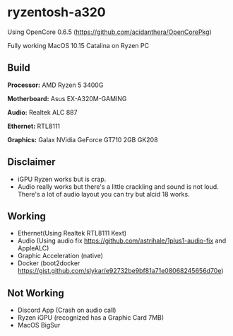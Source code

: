 # ryzentosh-a320
Using OpenCore 0.6.5 (https://github.com/acidanthera/OpenCorePkg)

Fully working MacOS 10.15 Catalina on Ryzen PC

## Build

**Processor:** AMD Ryzen 5 3400G

**Motherboard:** Asus EX-A320M-GAMING

**Audio:** Realtek ALC 887

**Ethernet:** RTL8111

**Graphics:** Galax NVidia GeForce GT710 2GB GK208

## Disclaimer
- iGPU Ryzen works but is crap.
- Audio really works but there's a little crackling and sound is not loud. There's a lot of audio layout you can try but alcid 18 works.

## Working
- Ethernet(Using Realtek RTL8111 Kext)
- Audio (Using audio fix https://github.com/astrihale/1plus1-audio-fix and AppleALC)
- Graphic Acceleration (native)
- Docker (boot2docker https://gist.github.com/slykar/e92732be9bf81a71e08068245656d70e)

## Not Working
- Discord App (Crash on audio call)
- Ryzen iGPU (recognized has a Graphic Card 7MB)
- MacOS BigSur
